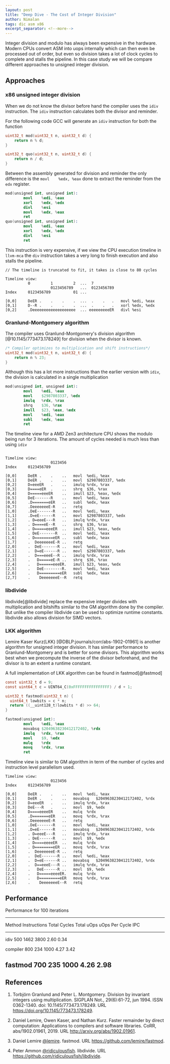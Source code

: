 ```yaml
---
layout: post
title: "Deep Dive - The Cost of Integer Division"
author: Nimalan
tags: dic asm x86
excerpt_separator: <!--more-->
---
```


Integer division and modulo has always been expensive in the hardware. Modern CPUs convert ASM into uops internally which can then even be processed out of order, but even so division takes a lot of clock cycles to complete and stalls the pipeline. In this case study we will be compare different approaches to unsigned integer division.

<!--more-->

## Approaches

### x86 unsigned integer division

When we do not know the divisor before hand the compiler uses the `idiv` instruction. The `idiv` instruction calculates both the divisor and reminder.

For the following code GCC will generate an `idiv` instruction for both the function

```c
uint32_t mod(uint32_t n, uint32_t d) {
    return n % d;
}

uint32_t quo(uint32_t n, uint32_t d) {
    return n / d;
}
```

Between the assembly generated for division and reminder the only difference is the `movl    %edx, %eax` done to extract the reminder from the `edx` register.

```s
mod(unsigned int, unsigned int):
        movl    %edi, %eax
        xorl    %edx, %edx
        divl    %esi
        movl    %edx, %eax
        ret
quo(unsigned int, unsigned int):
        movl    %edi, %eax
        xorl    %edx, %edx
        divl    %esi
        ret

```

This instruction is very expensive, if we view the CPU execution timeline in `llvm-mca` the `div` instruction takes a very long to finish execution and also stalls the pipeline.


```
// The timeline is truncated to fit, it takes is close to 80 cycles

Timeline view:
          0         1         2  ...  7 
                    0123456789   ...  0123456789
Index     0123456789          01 ...            

[0,0]     DeER .    .    .    .  ...  .    .   .   movl	%edi, %eax
[0,1]     D--R .    .    .    .  ...  .    .   .   xorl	%edx, %edx
[0,2]     .Deeeeeeeeeeeeeeeeeee  ... eeeeeeeeeER   divl	%esi
```

### Granlund-Montgomery algorithm

The compiler uses Granlund-Montgomery's division algorithm [@10.1145/773473.178249] for division when the divisor is known.

```c
/* Compiler optimizes to multiplication and shift instructions*/
uint32_t mod(uint32_t n, uint32_t d) {
    return n % 23;
}
```

Although this has a lot more instructions than the earlier version with `idiv`, the division is calculated in a single multiplication

```s
mod(unsigned int, unsigned int):
        movl    %edi, %eax
        movl    $2987803337, %edx
        imulq   %rdx, %rax
        shrq    $36, %rax
        imull   $23, %eax, %edx
        movl    %edi, %eax
        subl    %edx, %eax
        ret
```

The timeline view for a AMD Zen3 architecture CPU shows the modulo being run for 3 iterations. The amount of cycles needed is much less than using `idiv`

```

Timeline view:
                    0123456
Index     0123456789       

[0,0]     DeER .    .    ..   movl	%edi, %eax
[0,1]     DeER .    .    ..   movl	$2987803337, %edx
[0,2]     D=eeeER   .    ..   imulq	%rdx, %rax
[0,3]     D====eER  .    ..   shrq	$36, %rax
[0,4]     D=====eeeER    ..   imull	$23, %eax, %edx
[0,5]     DeE-------R    ..   movl	%edi, %eax
[0,6]     .D=======eER   ..   subl	%edx, %eax
[0,7]     .DeeeeeeeE-R   ..   retq
[1,0]     .DeE-------R   ..   movl	%edi, %eax
[1,1]     .D=eE------R   ..   movl	$2987803337, %edx
[1,2]     . D=eeeE---R   ..   imulq	%rdx, %rax
[1,3]     . D====eE--R   ..   shrq	$36, %rax
[1,4]     . D=====eeeER  ..   imull	$23, %eax, %edx
[1,5]     . DeE-------R  ..   movl	%edi, %eax
[1,6]     . D========eER ..   subl	%edx, %eax
[1,7]     .  DeeeeeeeE-R ..   retq
[2,0]     .  DeE-------R ..   movl	%edi, %eax
[2,1]     .  D=eE------R ..   movl	$2987803337, %edx
[2,2]     .  D===eeeE--R ..   imulq	%rdx, %rax
[2,3]     .   D=====eE-R ..   shrq	$36, %rax
[2,4]     .   D======eeeER.   imull	$23, %eax, %edx
[2,5]     .   DeE--------R.   movl	%edi, %eax
[2,6]     .   D=========eER   subl	%edx, %eax
[2,7]     .    DeeeeeeeE--R   retq
```

### libdivide

libdivide[@libdivide] replace the expensive integer divides with multiplication and bitshifts similar to the GM algorithm done by the compiler. But unlike the compiler libdivide can be used to optimize runtime constants. libdivide also allows division for SIMD vectors.

### LKK algorithm

Lemire Kaser Kurz(LKK) [@DBLP:journals/corr/abs-1902-01961] is another algorithm for unsigned integer division. It has similar performance to Granlund-Montgomery and is better for some divisors. This algorithm works best when we precompute the inverse of the divisor beforehand, and the divisor is to an extent a runtime constant.

A full implementation of LKK algorithm can be found in fastmod[@fastmod]

```c
const uint32_t d = 9;
const uint64_t c = UINT64_C(0xFFFFFFFFFFFFFFFF) / d + 1;

uint32_t fastmod(uint32_t n) {
  uint64_t lowbits = c * n;
  return ((__uint128_t)lowbits * d) >> 64;
}
```

```s
fastmod(unsigned int):
        movl    %edi, %eax
        movabsq $2049638230412172402, %rdx
        imulq   %rdx, %rax
        movl    $9, %edx
        mulq    %rdx
        movq    %rdx, %rax
        ret
```

Timeline view is similar to GM algorithm in term of the number of cycles and instruction level parallelism used.

```
Timeline view:
                    0123456
Index     0123456789       

[0,0]     DeER .    .    ..   movl	%edi, %eax
[0,1]     DeER .    .    ..   movabsq	$2049638230412172402, %rdx
[0,2]     D=eeeER   .    ..   imulq	%rdx, %rax
[0,3]     DeE---R   .    ..   movl	$9, %edx
[0,4]     D====eeeeER    ..   mulq	%rdx
[0,5]     .D=======eER   ..   movq	%rdx, %rax
[0,6]     .DeeeeeeeE-R   ..   retq
[1,0]     .DeE-------R   ..   movl	%edi, %eax
[1,1]     .D=eE------R   ..   movabsq	$2049638230412172402, %rdx
[1,2]     . D=eeeE---R   ..   imulq	%rdx, %rax
[1,3]     . DeE------R   ..   movl	$9, %edx
[1,4]     . D====eeeeER  ..   mulq	%rdx
[1,5]     . D========eER ..   movq	%rdx, %rax
[1,6]     .  DeeeeeeeE-R ..   retq
[2,0]     .  DeE-------R ..   movl	%edi, %eax
[2,1]     .  D=eE------R ..   movabsq	$2049638230412172402, %rdx
[2,2]     .  D==eeeE---R ..   imulq	%rdx, %rax
[2,3]     .   DeE------R ..   movl	$9, %edx
[2,4]     .   D=====eeeeER.   mulq	%rdx
[2,5]     .   D=========eER   movq	%rdx, %rax
[2,6]     .    DeeeeeeeE--R   retq
```


## Performance


Performance for 100 iterations

------------------------------------------------------------------------
Method    Instructions  Total Cycles  Total uOps  uOps Per Cycle  IPC
--------  ------------  ------------  ----------  --------------  ------
idiv      500           1462          3800        2.60            0.34

compiler  800           234           1000        4.27            3.42

fastmod   700           235           1000        4.26            2.98
------------------------------------------------------------------------

## References

1. Torbjörn Granlund and Peter L. Montgomery. Division by invariant integers using multiplication. SIGPLAN Not., 29(6):61-72, jun 1994. ISSN 0362-1340. doi: 10.1145/773473.178249. URL https://doi.org/10.1145/773473.178249.

2. Daniel Lemire, Owen Kaser, and Nathan Kurz. Faster remainder by direct computation: Applications to compilers and software libraries. CoRR, abs/1902.01961, 2019. URL http://arxiv.org/abs/1902.01961.

3. Daniel Lemire [@lemire](https://github.com/lemire). fastmod. URL https://github.com/lemire/fastmod.

4. Peter Ammon [@ridiculousfish](https://github.com/ridiculousfish). libdivide. URL https://github.com/ridiculousfish/libdivide.
